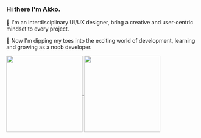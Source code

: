 ### Hi there I'm Akko.

🎨 I'm an interdisciplinary UI/UX designer, bring a creative and user-centric mindset to every project.

🔨 Now I'm dipping my toes into the exciting world of development, learning and growing as a noob developer.

<a href="https://github.com/nuthx/github-readme-stats">
  <img height=200 align="center" src="https://github-readme-stats.vercel.app/api?username=nuthx&show_icons=true&card_witdh" />
</a>
<a href="https://github.com/nuthx/github-readme-stats">
  <img height=200 align="center" src="https://github-readme-stats.vercel.app/api/top-langs/?username=nuthx&size_weight=0.5&count_weight=0.5&layout=compact&langs_count=8&card_width=315" />
</a>
